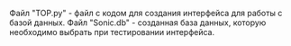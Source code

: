 Файл "TOP.py" - файл с кодом для создания интерфейса для работы с базой данных.
Файл "Sonic.db" - созданная база данных, которую необходимо выбрать при тестировании интерфейса.
